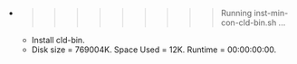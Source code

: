 * >>>>>>>>> Running inst-min-con-cld-bin.sh ...
  * Install cld-bin.
  * Disk size = 769004K. Space Used = 12K. Runtime = 00:00:00:00.
